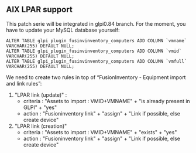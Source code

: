 AIX LPAR support
----------------

This patch serie will be integrated in glpi0.84 branch. For the moment,
you have to update your MySQL database yourself:

    ALTER TABLE glpi_plugin_fusinvinventory_computers ADD COLUMN `vmname` VARCHAR(255) DEFAULT NULL;
    ALTER TABLE glpi_plugin_fusinvinventory_computers ADD COLUMN `vmid` VARCHAR(255) DEFAULT NULL;
    ALTER TABLE glpi_plugin_fusinvinventory_computers ADD COLUMN `vmfull` VARCHAR(255) DEFAULT NULL;


We need to create two rules in top of “FusionInventory - Equipment import and link rules”:

1. "LPAR link (update)" : 
   * criteria : "Assets to import : VMID+VMNAME" + "is already present in GLPI" + "yes"
   * action : "Fusioninventory link" + "assign" + "Link if possible, else create device"
2. "LPAR link (creation)"
   * criteria : "Assets to import : VMID+VMNAME" + "exists" + "yes"
   * action : "Fusioninventory link" + "assign" + "Link if possible, else create device"
